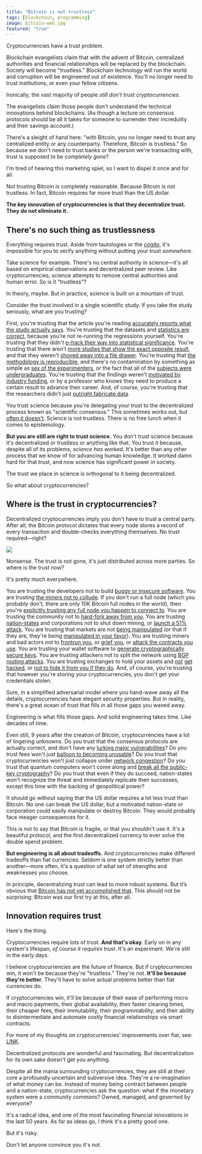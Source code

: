 ```yaml
---
title: "Bitcoin is not trustless"
tags: [blockchain, programming]
image: bitcoin-web.jpg
featured: "true"
---
```


Cryptocurrencies have a trust problem.

Blockchain evangelists claim that with the advent of Bitcoin, centralized authorities and financial relationships will be replaced by the blockchain. Society will become "trustless." Blockchain technology will run the world and corruption will be engineered out of existence. You'll no longer need to trust institutions, or even your fellow citizens.

Ironically, the vast majority of people *still don't trust cryptocurrencies*.

The evangelists claim those people don't understand the technical innovations behind blockchains. (As though a lecture on consensus protocols should be all it takes for someone to surrender their incredulity and their savings account.)

There's a sleight of hand here: "with Bitcoin, you no longer need to trust any centralized entity or any counterparty. Therefore, Bitcoin is trustless." So because we don't need to trust banks or the person we're transacting with, trust is supposed to be *completely gone*?

I'm tired of hearing this marketing spiel, so I want to dispel it once and for all.

Not trusting Bitcoin is completely reasonable. Because Bitcoin is not trustless. In fact, Bitcoin requires far more trust than the US dollar.

**The key innovation of cryptocurrencies is that they decentralize trust. They do not eliminate it.**



## There's no such thing as trustlessness
Everything requires trust. Aside from tautologies or the [cogito](https://en.wikipedia.org/wiki/Cogito_ergo_sum), it's impossible for you to verify anything without putting your trust *somewhere*.

Take science for example. There's no central authority in science—it's all based on empirical observations and decentralized peer review. Like cryptocurrencies, science attempts to remove central authorities and human error. So is it "trustless"?

In theory, maybe. But in practice, science is built on a mountain of trust.

Consider the trust involved in a single scientific study. If you take the study seriously, what are you trusting?

First, you're trusting that the article you're reading [accurately reports what the study actually says](http://journals.plos.org/plosmedicine/article?id=10.1371/journal.pmed.1001308). You're trusting that the datasets and [statistics are correct](https://www.nature.com/articles/nn.2886), because you're not re-running the regressions yourself. You're trusting that they didn't [p-hack their way into statistical significance](https://en.wikipedia.org/wiki/Data_dredging). You're trusting that there aren't [more studies that show the exact opposite result](https://en.wikipedia.org/wiki/Meta-analysis), and that they weren't [shoved away into a file drawer](https://en.wikipedia.org/wiki/Publication_bias). You're trusting that [the methodology is reproducible](https://en.wikipedia.org/wiki/Replication_crisis), and there's no contamination by something as simple as [sex of the experimenters](https://www.nytimes.com/2014/04/29/science/for-lab-rats-a-male-scientist-effect.html), or the fact that all of the [subjects were undergraduates](http://www.jakebowers.org/ITVExperiments/Sears%201986.pdf). You're trusting that the findings weren't [motivated by industry funding](https://brooklynworks.brooklaw.edu/cgi/viewcontent.cgi?httpsredir=1&article=1262&context=jlp), or by a professor who knows they need to produce a certain result to advance their career. And, of course, you're trusting that the researchers didn't just [outright fabricate data](https://www.ncbi.nlm.nih.gov/pmc/articles/PMC2685008/).

You trust science because you're delegating your trust to the decentralized process known as "scientific consensus." This sometimes works out, but [often it doesn't](http://journals.plos.org/plosmedicine/article?id=10.1371/journal.pmed.0020124). Science is not trustless. There is no free lunch when it comes to epistemology.

**But you are still are right to trust science.** You don't trust science because it's decentralized or trustless or anything like that. You trust it because, despite all of its problems, *science has worked*. It's better than any other process that we know of for advancing human knowledge. It worked damn hard for that trust, and now science has significant power in society.

The trust we place in science is orthogonal to it being decentralized.

So what about cryptocurrencies?

## Where is the trust in cryptocurrencies?
Decentralized cryptocurrencies imply you don't have to trust a central party. After all, the Bitcoin protocol dictates that every node stores a record of every transaction and double-checks everything themselves. No trust required—right?

![](https://cdn-images-1.medium.com/max/800/1*L-DU3pUSD0QoMxqjPlJvBQ.png)

Nonsense. The trust is not gone, it's just distributed across more parties. So where is the trust now?

It's pretty much everywhere.

You are trusting the developers not to build [buggy or insecure software](https://bitcointechtalk.com/segwit2x-bugs-explained-8e0c286124bc). You are trusting [the miners not to collude](https://blog.acolyer.org/2017/12/07/be-selfish-and-avoid-dilemmas-fork-after-withholding-attacks-on-bitcoin/). If you don't run a full node (which you probably don't, there are only 10K Bitcoin full nodes in the world), then you're [explicitly trusting any full node you happen to connect to](https://en.bitcoin.it/wiki/Clearing_Up_Misconceptions_About_Full_Nodes#Myth:_There_is_no_incentive_to_run_nodes_so_the_network_relies_on_altruism). You are trusting the community not to [hard-fork away from you](https://en.wikipedia.org/wiki/Ethereum_Classic). You are trusting [nation-states](http://fortune.com/2017/09/15/china-shutting-down-beijing-bitcoin-cryptocurrency-exchanges/) and corporations not to shut down mining, or [launch a 51% attack](https://learncryptography.com/cryptocurrency/51-attack). You are trusting that markets are not [being manipulated](https://themerkle.com/who-is-spoofy/) (or that if they are, they're being [manipulated in your favor](https://www.bloomberg.com/news/articles/2017-12-08/the-bitcoin-whales-1-000-people-who-own-40-percent-of-the-market)). You are trusting miners and bad actors not to [frontrun you](https://www.reddit.com/r/ethtrader/comments/6ikbub/evidence_of_f2pool_front_running_transactions/?st=j46ps767&sh=5f201022), or [grief you](http://vitalik.ca/general/2017/07/16/triangle_of_harm.html), or [attack the contracts you use](https://medium.freecodecamp.org/a-hacker-stole-31m-of-ether-how-it-happened-and-what-it-means-for-ethereum-9e5dc29e33ce). You are trusting your wallet software to [generate cryptographically secure keys](https://www.theguardian.com/technology/2015/jun/01/bitcoin-app-critical-update-bug-crypto-breakdown). You are trusting attackers not to split the network using [BGP routing attacks](http://hackingdistributed.com/2017/05/01/bgp-attacks-on-btc/). You are trusting exchanges to hold your assets and [not](https://www.wired.com/2014/03/bitcoin-exchange/) [get](https://www.coindesk.com/cryptsy-bankruptcy-millions-bitcoin-stolen/) [hacked](https://en.wikipedia.org/wiki/Bitfinex_hack), or [not to hide it from you if they do](https://blockonomi.com/mt-gox-hack#The_Mt_Gox_hack). And, of course, you're trusting that however you're storing your cryptocurrencies, you don't get your credentials stolen.

Sure, in a simplified adversarial model where you hand-wave away all the details, cryptocurrencies have elegant security properties. But in reality, there's a great ocean of trust that fills in all those gaps you waved away.

Engineering is what fills those gaps. And solid engineering takes time. Like decades of time.

Even still, 9 years after the creation of Bitcoin, cryptocurrencies have a lot of lingering unknowns. Do you trust that the consensus protocols are actually correct, and don't have any [lurking major vulnerabilities](https://bitcoinmagazine.com/articles/bitcoin-network-shaken-by-blockchain-fork-1363144448/)? Do you trust fees won't just [balloon to becoming unusable](https://blockchain.info/charts/transaction-fees-usd)? Do you trust that cryptocurrencies won't just collapse under [network congestion](https://blockchain.info/unconfirmed-transactions)? Do you trust that quantum computers won't come along and [break all the public-key cryptography](https://medium.com/@hosseeb/this-is-not-entirely-correct-6f9a6304ea34)? Do you trust that even if they do succeed, nation-states won't recognize the threat and immediately replicate their successes, except this time with the backing of geopolitical power?

It should go without saying that the US dollar requires a lot less trust than Bitcoin. No one can break the US dollar, but a motivated nation-state or corporation could easily manipulate or destroy Bitcoin. They would probably face meager consequences for it.

This is not to say that Bitcoin is fragile, or that you shouldn't use it. It's a beautiful protocol, and the first decentralized currency to ever solve the double spend problem.

**But engineering is all about tradeoffs.** And cryptocurrencies make different tradeoffs than fiat currencies. Seldom is one system strictly better than another—more often, it's a question of what set of strengths and weaknesses you choose.

In principle, decentralizing trust can lead to more robust systems. But it’s obvious that [Bitcoin has not yet accomplished that](https://news.earn.com/quantifying-decentralization-e39db233c28e). This should not be surprising: Bitcoin was our first try at this, after all.

## Innovation requires trust
Here's the thing.

Cryptocurrencies require lots of trust. **And that's okay**. Early on in any system's lifespan, *of course it requires trust*. It's an experiment. We're still in the early days.

I believe cryptocurrencies are the future of finance. But if cryptocurrencies win, it won't be because they're "trustless." They're not. **It'll be because they're better**. They'll have to solve actual problems better than fiat currencies do.

If cryptocurrencies win, it'll be because of their ease of performing micro and macro payments, their global availability, their faster clearing times, their cheaper fees, their immutability, their programmability, and their ability to disintermediate and automate costly financial relationships via smart contracts.

For more of my thoughts on cryptocurrencies’ improvements over fiat, see: [LINK](to_we_already_know_what_blog_post_this_is).

Decentralized protocols are wonderful and fascinating. But decentralization for its own sake doesn't get you anything.

Despite all the mania surrounding cryptocurrencies, they are still at their core a profoundly uncertain and subversive idea. They're a re-imagination of what money can be. Instead of money being contract between people and a nation-state, cryptocurrencies ask the question: what if the monetary system were a community commons? Owned, managed, and governed by everyone?

It's a radical idea, and one of the most fascinating financial innovations in the last 50 years. As far as ideas go, I think it's a pretty good one.

But it's risky.

Don't let anyone convince you it's not.
